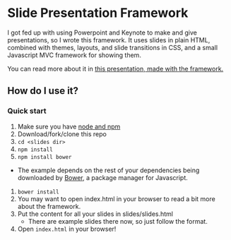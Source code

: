 # Slide Presentation Framework

I got fed up with using Powerpoint and Keynote to make and give presentations, so I wrote this framework.  It uses slides in plain HTML, combined with themes, layouts, and slide transitions in CSS, and a small Javascript MVC framework for showing them.

You can read more about it in [this presentation, made with the framework.](http://briancavalier.com/code/slides/ "HTML Slide Presentation Framework")

## How do I use it?


### Quick start

1. Make sure you have [node and npm](http://nodejs.org)
1. Download/fork/clone this repo
1. `cd <slides dir>`
1. `npm install`
1. `npm install bower`
  - The example depends on the rest of your dependencies being downloaded by [Bower](https://www.bower.io), a package manager for Javascript.
1. `bower install`
1. You may want to open index.html in your browser to read a bit more about the framework.
1. Put the content for all your slides in slides/slides.html
	- There are example slides there now, so just follow the format.
1. Open `index.html` in your browser!
